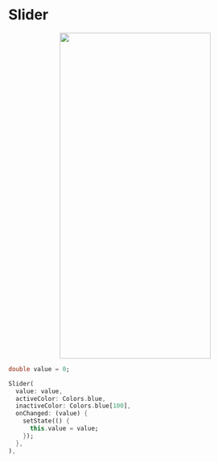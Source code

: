 # Slider
<p align="center">
<img src="https://docs.google.com/uc?id=1pyDRXSarTQyt6R--6Jw3NTXAHkys4Tii" height="649" width="300">
</p>

```dart
double value = 0;

Slider(
  value: value,
  activeColor: Colors.blue,
  inactiveColor: Colors.blue[100],
  onChanged: (value) {
    setState(() {
      this.value = value;
    });
  },
),
```
